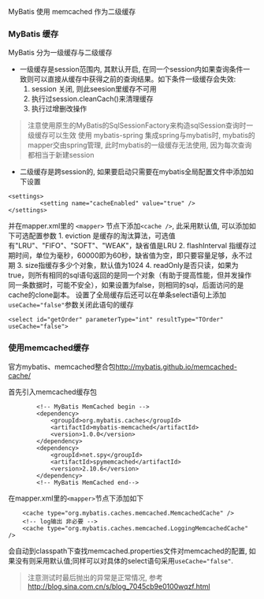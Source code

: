MyBatis 使用 memcached 作为二级缓存

### **MyBatis 缓存**

MyBatis 分为一级缓存与二级缓存
* 一级缓存是session范围内, 其默认开启, 在同一个session内如果查询条件一致则可以直接从缓存中获得之前的查询结果。如下条件一级缓存会失效:
    1. session 关闭, 则此seesion里缓存不可用
    2. 执行过session.cleanCach()来清理缓存
    3. 执行过增删改操作
> 注意使用原生的MyBatis的SqlSessionFactory来构造sqlSession查询时一级缓存可以生效
> 使用 mybatis-spring 集成spring与mybatis时, mybatis的mapper交由spring管理, 此时mybatis的一级缓存无法使用, 因为每次查询都相当于新建session
* 二级缓存是跨session的, 如果要启动只需要在mybatis全局配置文件中添加如下设置
```
<settings>
         <setting name="cacheEnabled" value="true" />
</settings>
```
并在mapper.xml里的 `<mapper>` 节点下添加`<cache />`, 此采用默认值, 可以添加如下可选配置参数
    1. eviction 是缓存的淘汰算法，可选值有"LRU"、"FIFO"、"SOFT"、"WEAK"，缺省值是LRU
    2. flashInterval 指缓存过期时间，单位为毫秒，60000即为60秒，缺省值为空，即只要容量足够，永不过期
    3. size指缓存多少个对象，默认值为1024
    4. readOnly是否只读，如果为true，则所有相同的sql语句返回的是同一个对象（有助于提高性能，但并发操作同一条数据时，可能不安全），如果设置为false，则相同的sql，后面访问的是cache的clone副本。
设置了全局缓存后还可以在单条select语句上添加`useCache="false"`参数关闭此语句的缓存
```
<select id="getOrder" parameterType="int" resultType="TOrder"  useCache="false">
```

### **使用memcached缓存**

官方mybatis、memcached整合包<http://mybatis.github.io/memcached-cache/>

首先引入memcached缓存包
```
        <!-- MyBatis MemCached begin -->
        <dependency>
            <groupId>org.mybatis.caches</groupId>
            <artifactId>mybatis-memcached</artifactId>
            <version>1.0.0</version>
        </dependency>
        <dependency>
            <groupId>net.spy</groupId>
            <artifactId>spymemcached</artifactId>
            <version>2.10.6</version>
        </dependency>
        <!-- MyBatis MemCached end-->
```
在mapper.xml里的`<mapper>`节点下添加如下
```
    <cache type="org.mybatis.caches.memcached.MemcachedCache" />
    <!-- log输出 非必要 -->
    <cache type="org.mybatis.caches.memcached.LoggingMemcachedCache" />
```
会自动到classpath下查找memcached.properties文件对memcached的配置, 如果没有则采用默认值;同样可以对具体的select语句采用`useCache="false"`.

> 注意测试时最后抛出的异常是正常情况, 参考<http://blog.sina.com.cn/s/blog_7045cb9e0100wqzf.html>
